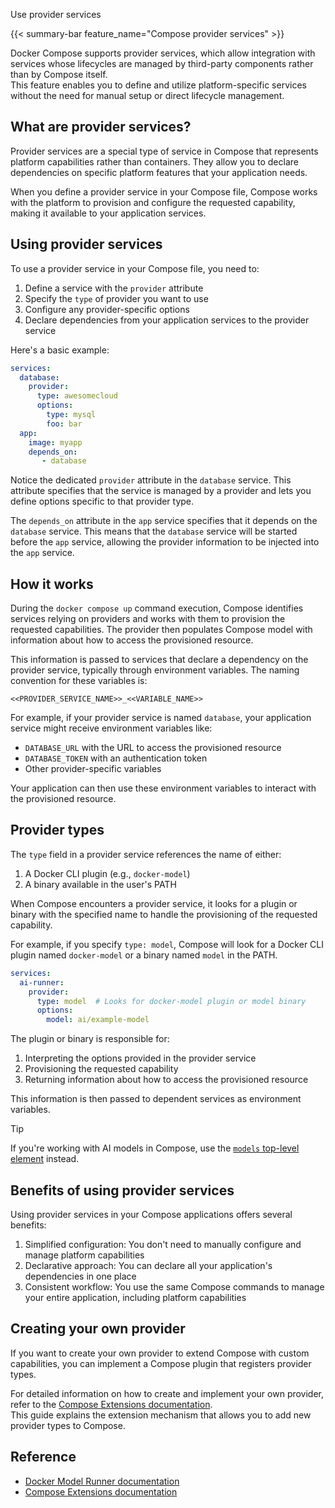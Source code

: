 Use provider services


{{< summary-bar feature_name="Compose provider services" >}}

Docker Compose supports provider services, which allow integration with services whose lifecycles are managed by third-party components rather than by Compose itself.  
This feature enables you to define and utilize platform-specific services without the need for manual setup or direct lifecycle management.

## What are provider services?

Provider services are a special type of service in Compose that represents platform capabilities rather than containers.
They allow you to declare dependencies on specific platform features that your application needs.

When you define a provider service in your Compose file, Compose works with the platform to provision and configure
the requested capability, making it available to your application services.

## Using provider services

To use a provider service in your Compose file, you need to:

1. Define a service with the `provider` attribute
2. Specify the `type` of provider you want to use
3. Configure any provider-specific options
4. Declare dependencies from your application services to the provider service

Here's a basic example:

```yaml
services:
  database:
    provider:
      type: awesomecloud
      options:
        type: mysql
        foo: bar  
  app:
    image: myapp 
    depends_on:
       - database
```

Notice the dedicated `provider` attribute in the `database` service.
This attribute specifies that the service is managed by a provider and lets you define options specific to that provider type.

The `depends_on` attribute in the `app` service specifies that it depends on the `database` service.
This means that the `database` service will be started before the `app` service, allowing the provider information
to be injected into the `app` service.

## How it works

During the `docker compose up` command execution, Compose identifies services relying on providers and works with them to provision
the requested capabilities. The provider then populates Compose model with information about how to access the provisioned resource.

This information is passed to services that declare a dependency on the provider service, typically through environment
variables. The naming convention for these variables is:

```env
<<PROVIDER_SERVICE_NAME>>_<<VARIABLE_NAME>>
```

For example, if your provider service is named `database`, your application service might receive environment variables like:

- `DATABASE_URL` with the URL to access the provisioned resource
- `DATABASE_TOKEN` with an authentication token
- Other provider-specific variables

Your application can then use these environment variables to interact with the provisioned resource.

## Provider types

The `type` field in a provider service references the name of either:

1. A Docker CLI plugin (e.g., `docker-model`)
2. A binary available in the user's PATH

When Compose encounters a provider service, it looks for a plugin or binary with the specified name to handle the provisioning of the requested capability.

For example, if you specify `type: model`, Compose will look for a Docker CLI plugin named `docker-model` or a binary named `model` in the PATH.

```yaml
services:
  ai-runner:
    provider:
      type: model  # Looks for docker-model plugin or model binary
      options:
        model: ai/example-model
```

The plugin or binary is responsible for:

1. Interpreting the options provided in the provider service
2. Provisioning the requested capability
3. Returning information about how to access the provisioned resource

This information is then passed to dependent services as environment variables.

> [!TIP]
>
> If you're working with AI models in Compose, use the [`models` top-level element](/manuals/ai/compose/models-and-compose.md) instead.

## Benefits of using provider services

Using provider services in your Compose applications offers several benefits:

1. Simplified configuration: You don't need to manually configure and manage platform capabilities
2. Declarative approach: You can declare all your application's dependencies in one place
3. Consistent workflow: You use the same Compose commands to manage your entire application, including platform capabilities

## Creating your own provider

If you want to create your own provider to extend Compose with custom capabilities, you can implement a Compose plugin that registers provider types.

For detailed information on how to create and implement your own provider, refer to the [Compose Extensions documentation](https://github.com/docker/compose/blob/main/docs/extension.md).   
This guide explains the extension mechanism that allows you to add new provider types to Compose.

## Reference

- [Docker Model Runner documentation](/manuals/ai/model-runner.md)
- [Compose Extensions documentation](https://github.com/docker/compose/blob/main/docs/extension.md)